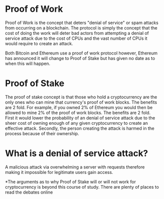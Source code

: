 # Proof of Work

Proof of Work is the concept that deters "denial of service" or spam attacks from occurring on a blockchain. The protocol is simply the concept that the cost of doing the work will deter bad actors from attempting a denial of service attack due to the cost of CPUs and the vast number of CPUs it would require to create an attack. 

Both Bitcoin and Ethereum use a proof of work protocol  however, Ethereum has announced it will change to Proof of Stake but has given no date as to when this will happen. 



# Proof of Stake

The proof of stake concept is that those who hold a cryptocurrency are the only ones who can mine that currency's proof of work blocks. The benefits are 2 fold. For example, if you owned 2% of Ethereum you would then be allowed to mine 2% of the proof of work blocks. The benefits are 2 fold. First it would lower the probability of an denial of service attack due to the sheer cost of owning enough of any given cryptocurrency to create an effective attack. Secondly, the person creating the attack is harmed in the process because of their ownership.



# What is a denial of service attack?

A malicious attack via overwhelming a server with requests therefore making it impossible for legitimate users gain access.





\*The arguments as to why Proof of Stake will or will not work for cryptocurrency is beyond this course of study. There are plenty of places to read the debates online 

